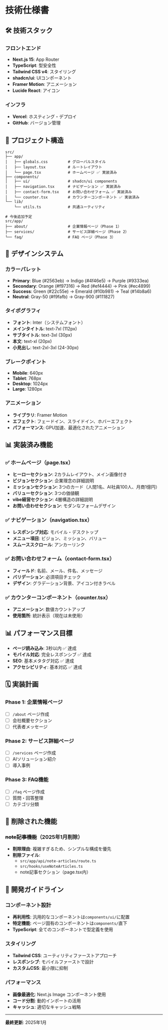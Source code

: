 # 技術仕様書

## 🛠 技術スタック

### フロントエンド
- **Next.js 15**: App Router
- **TypeScript**: 型安全性
- **Tailwind CSS v4**: スタイリング
- **shadcn/ui**: UIコンポーネント
- **Framer Motion**: アニメーション
- **Lucide React**: アイコン

### インフラ
- **Vercel**: ホスティング・デプロイ
- **GitHub**: バージョン管理

## 📁 プロジェクト構造

```
src/
├── app/
│   ├── globals.css         # グローバルスタイル
│   ├── layout.tsx          # ルートレイアウト
│   └── page.tsx            # ホームページ ✅ 実装済み
├── components/
│   ├── ui/                 # shadcn/ui components
│   ├── navigation.tsx      # ナビゲーション ✅ 実装済み
│   ├── contact-form.tsx    # お問い合わせフォーム ✅ 実装済み
│   └── counter.tsx         # カウンターコンポーネント ✅ 実装済み
└── lib/
    └── utils.ts            # 共通ユーティリティ

# 今後追加予定
src/app/
├── about/                  # 企業情報ページ（Phase 1）
├── services/               # サービス詳細ページ（Phase 2）
└── faq/                    # FAQ ページ（Phase 3）
```

## 🎨 デザインシステム

### カラーパレット
- **Primary**: Blue (#2563eb) → Indigo (#4f46e5) → Purple (#9333ea)
- **Secondary**: Orange (#f97316) → Red (#ef4444) → Pink (#ec4899)
- **Success**: Green (#22c55e) → Emerald (#10b981) → Teal (#14b8a6)
- **Neutral**: Gray-50 (#f9fafb) → Gray-900 (#111827)

### タイポグラフィ
- **フォント**: Inter（システムフォント）
- **メインタイトル**: text-7xl (112px)
- **サブタイトル**: text-3xl (30px)
- **本文**: text-xl (20px)
- **小見出し**: text-2xl-3xl (24-30px)

### ブレークポイント
- **Mobile**: 640px
- **Tablet**: 768px  
- **Desktop**: 1024px
- **Large**: 1280px

### アニメーション
- **ライブラリ**: Framer Motion
- **エフェクト**: フェードイン、スライドイン、ホバーエフェクト
- **パフォーマンス**: GPU加速、最適化されたアニメーション

## 📊 実装済み機能

### ✅ ホームページ（page.tsx）
- **ヒーローセクション**: 2カラムレイアウト、メイン画像付き
- **ビジョンセクション**: 企業理念の詳細説明
- **ミッションセクション**: 3つのカード（人間1名、AI社員100人、月商1億円）
- **バリューセクション**: 3つの価値観
- **vibe経営セクション**: 4層構造の詳細説明
- **お問い合わせセクション**: モダンなフォームデザイン

### ✅ ナビゲーション（navigation.tsx）
- **レスポンシブ対応**: モバイル・デスクトップ
- **メニュー項目**: ビジョン、ミッション、バリュー
- **スムーススクロール**: アンカーリンク

### ✅ お問い合わせフォーム（contact-form.tsx）
- **フィールド**: 名前、メール、件名、メッセージ
- **バリデーション**: 必須項目チェック
- **デザイン**: グラデーション背景、アイコン付きラベル

### ✅ カウンターコンポーネント（counter.tsx）
- **アニメーション**: 数値カウントアップ
- **使用箇所**: 統計表示（現在は未使用）

## 📊 パフォーマンス目標

- **ページ読み込み**: 3秒以内 ✅ 達成
- **モバイル対応**: 完全レスポンシブ ✅ 達成
- **SEO**: 基本メタタグ対応 ✅ 達成
- **アクセシビリティ**: 基本対応 ✅ 達成

## 🗓 実装計画

### Phase 1: 企業情報ページ
- [ ] `/about` ページ作成
- [ ] 会社概要セクション
- [ ] 代表者メッセージ

### Phase 2: サービス詳細ページ  
- [ ] `/services` ページ作成
- [ ] AIソリューション紹介
- [ ] 導入事例

### Phase 3: FAQ機能
- [ ] `/faq` ページ作成
- [ ] 質問・回答整理
- [ ] カテゴリ分類

## 📝 削除された機能

### ~~note記事機能~~（2025年1月削除）
- **削除理由**: 複雑すぎるため、シンプルな構成を優先
- **削除ファイル**:
  - `src/app/api/note-articles/route.ts`
  - `src/hooks/useNoteArticles.ts`
  - note記事セクション（page.tsx内）

## 🔧 開発ガイドライン

### コンポーネント設計
- **再利用性**: 汎用的なコンポーネントは`components/ui/`に配置
- **特定機能**: ページ固有のコンポーネントは`components/`直下
- **TypeScript**: 全てのコンポーネントで型定義を使用

### スタイリング
- **Tailwind CSS**: ユーティリティファーストアプローチ
- **レスポンシブ**: モバイルファーストで設計
- **カスタムCSS**: 最小限に抑制

### パフォーマンス
- **画像最適化**: Next.js Image コンポーネント使用
- **コード分割**: 動的インポートの活用
- **キャッシュ**: 適切なキャッシュ戦略

---

**最終更新**: 2025年1月 